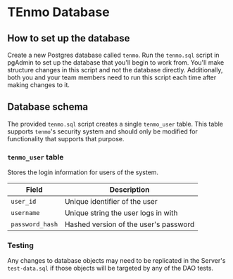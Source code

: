 # TEnmo Database

## How to set up the database

Create a new Postgres database called `tenmo`. Run the `tenmo.sql` script in pgAdmin to set up the database that you'll begin to work from. You'll make structure changes in this script and not the database directly. Additionally, both you and your team members need to run this script each time after making changes to it. 

## Database schema

The provided `tenmo.sql` script creates a single `tenmo_user` table. This table supports `tenmo`'s security system and should only be modified for functionality that supports that purpose.

### `tenmo_user` table

Stores the login information for users of the system.

| Field           | Description                                                                    |
| --------------- | ------------------------------------------------------------------------------ |
| `user_id`       | Unique identifier of the user                                                  |
| `username`      | Unique string the user logs in with |
| `password_hash` | Hashed version of the user's password                                          |

### Testing ###
Any changes to database objects may need to be replicated in the Server's `test-data.sql` if those objects will be
targeted by any of the DAO tests.